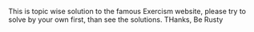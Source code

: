 This is topic wise solution to the famous Exercism website, please try to solve by your own first, than see the solutions.
THanks, Be Rusty

